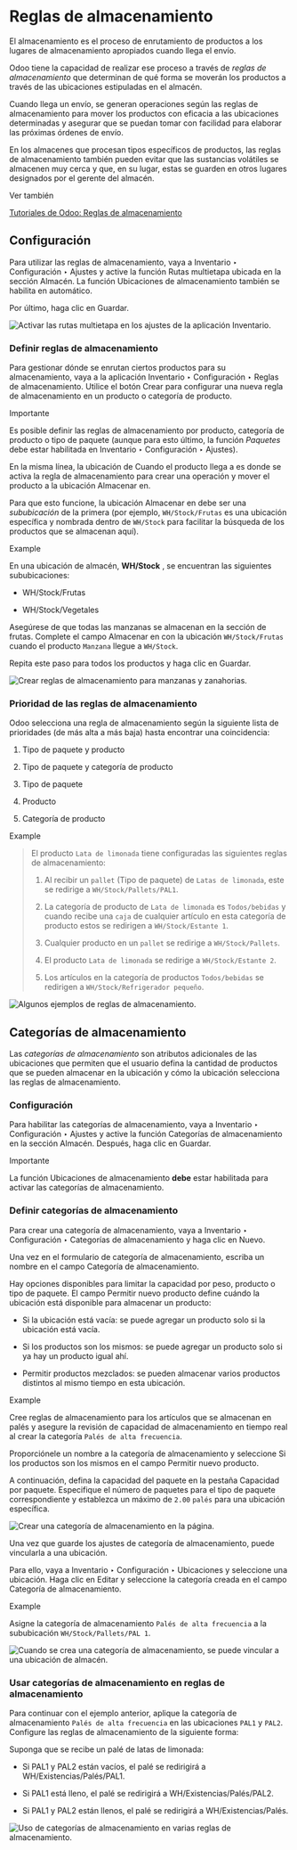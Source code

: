 # Reglas de almacenamiento

El almacenamiento es el proceso de enrutamiento de productos a los lugares de
almacenamiento apropiados cuando llega el envío.

Odoo tiene la capacidad de realizar ese proceso a través de _reglas de
almacenamiento_ que determinan de qué forma se moverán los productos a través
de las ubicaciones estipuladas en el almacén.

Cuando llega un envío, se generan operaciones según las reglas de
almacenamiento para mover los productos con eficacia a las ubicaciones
determinadas y asegurar que se puedan tomar con facilidad para elaborar las
próximas órdenes de envío.

En los almacenes que procesan tipos específicos de productos, las reglas de
almacenamiento también pueden evitar que las sustancias volátiles se almacenen
muy cerca y que, en su lugar, estas se guarden en otros lugares designados por
el gerente del almacén.

Ver también

[Tutoriales de Odoo: Reglas de
almacenamiento](https://www.youtube.com/watch?v=nCQMf6sj_w8)

## Configuración

Para utilizar las reglas de almacenamiento, vaya a Inventario ‣ Configuración
‣ Ajustes y active la función Rutas multietapa ubicada en la sección Almacén.
La función Ubicaciones de almacenamiento también se habilita en automático.

Por último, haga clic en Guardar.

![Activar las rutas multietapa en los ajustes de la aplicación
Inventario.](../../../../../_images/activate-multi-step-routes.png)

### Definir reglas de almacenamiento

Para gestionar dónde se enrutan ciertos productos para su almacenamiento, vaya
a la aplicación Inventario ‣ Configuración ‣ Reglas de almacenamiento. Utilice
el botón Crear para configurar una nueva regla de almacenamiento en un
producto o categoría de producto.

Importante

Es posible definir las reglas de almacenamiento por producto, categoría de
producto o tipo de paquete (aunque para esto último, la función _Paquetes_
debe estar habilitada en Inventario ‣ Configuración ‣ Ajustes).

En la misma línea, la ubicación de Cuando el producto llega a es donde se
activa la regla de almacenamiento para crear una operación y mover el producto
a la ubicación Almacenar en.

Para que esto funcione, la ubicación Almacenar en debe ser una _sububicación_
de la primera (por ejemplo, `WH/Stock/Frutas` es una ubicación específica y
nombrada dentro de `WH/Stock` para facilitar la búsqueda de los productos que
se almacenan aquí).

Example

En una ubicación de almacén, **WH/Stock** , se encuentran las siguientes
sububicaciones:

  * WH/Stock/Frutas

  * WH/Stock/Vegetales

Asegúrese de que todas las manzanas se almacenan en la sección de frutas.
Complete el campo Almacenar en con la ubicación `WH/Stock/Frutas` cuando el
producto `Manzana` llegue a `WH/Stock`.

Repita este paso para todos los productos y haga clic en Guardar.

![Crear reglas de almacenamiento para manzanas y
zanahorias.](../../../../../_images/create-putaway-rules.png)

### Prioridad de las reglas de almacenamiento

Odoo selecciona una regla de almacenamiento según la siguiente lista de
prioridades (de más alta a más baja) hasta encontrar una coincidencia:

  1. Tipo de paquete y producto

  2. Tipo de paquete y categoría de producto

  3. Tipo de paquete

  4. Producto

  5. Categoría de producto

Example

> El producto `Lata de limonada` tiene configuradas las siguientes reglas de
> almacenamiento:
>
>   1. Al recibir un `pallet` (Tipo de paquete) de `Latas de limonada`, este
> se redirige a `WH/Stock/Pallets/PAL1`.
>
>   2. La categoría de producto de `Lata de limonada` es `Todos/bebidas` y
> cuando recibe una `caja` de cualquier artículo en esta categoría de producto
> estos se redirigen a `WH/Stock/Estante 1`.
>
>   3. Cualquier producto en un `pallet` se redirige a `WH/Stock/Pallets`.
>
>   4. El producto `Lata de limonada` se redirige a `WH/Stock/Estante 2`.
>
>   5. Los artículos en la categoría de productos `Todos/bebidas` se redirigen
> a `WH/Stock/Refrigerador pequeño`.
>
>

![Algunos ejemplos de reglas de
almacenamiento.](../../../../../_images/putaway-example.png)

## Categorías de almacenamiento

Las _categorías de almacenamiento_ son atributos adicionales de las
ubicaciones que permiten que el usuario defina la cantidad de productos que se
pueden almacenar en la ubicación y cómo la ubicación selecciona las reglas de
almacenamiento.

### Configuración

Para habilitar las categorías de almacenamiento, vaya a Inventario ‣
Configuración ‣ Ajustes y active la función Categorías de almacenamiento en la
sección Almacén. Después, haga clic en Guardar.

Importante

La función Ubicaciones de almacenamiento **debe** estar habilitada para
activar las categorías de almacenamiento.

### Definir categorías de almacenamiento

Para crear una categoría de almacenamiento, vaya a Inventario ‣ Configuración
‣ Categorías de almacenamiento y haga clic en Nuevo.

Una vez en el formulario de categoría de almacenamiento, escriba un nombre en
el campo Categoría de almacenamiento.

Hay opciones disponibles para limitar la capacidad por peso, producto o tipo
de paquete. El campo Permitir nuevo producto define cuándo la ubicación está
disponible para almacenar un producto:

  * Si la ubicación está vacía: se puede agregar un producto solo si la ubicación está vacía.

  * Si los productos son los mismos: se puede agregar un producto solo si ya hay un producto igual ahí.

  * Permitir productos mezclados: se pueden almacenar varios productos distintos al mismo tiempo en esta ubicación.

Example

Cree reglas de almacenamiento para los artículos que se almacenan en palés y
asegure la revisión de capacidad de almacenamiento en tiempo real al crear la
categoría `Palés de alta frecuencia`.

Proporciónele un nombre a la categoría de almacenamiento y seleccione Si los
productos son los mismos en el campo Permitir nuevo producto.

A continuación, defina la capacidad del paquete en la pestaña Capacidad por
paquete. Especifique el número de paquetes para el tipo de paquete
correspondiente y establezca un máximo de `2.00` `palés` para una ubicación
específica.

![Crear una categoría de almacenamiento en la
página.](../../../../../_images/storage-category.png)

Una vez que guarde los ajustes de categoría de almacenamiento, puede
vincularla a una ubicación.

Para ello, vaya a Inventario ‣ Configuración ‣ Ubicaciones y seleccione una
ubicación. Haga clic en Editar y seleccione la categoría creada en el campo
Categoría de almacenamiento.

Example

Asigne la categoría de almacenamiento `Palés de alta frecuencia` a la
sububicación `WH/Stock/Pallets/PAL 1`.

![Cuando se crea una categoría de almacenamiento, se puede vincular a una
ubicación de almacén.](../../../../../_images/location-storage-category.png)

### Usar categorías de almacenamiento en reglas de almacenamiento

Para continuar con el ejemplo anterior, aplique la categoría de almacenamiento
`Palés de alta frecuencia` en las ubicaciones `PAL1` y `PAL2`. Configure las
reglas de almacenamiento de la siguiente forma:

Suponga que se recibe un palé de latas de limonada:

  * Si PAL1 y PAL2 están vacíos, el palé se redirigirá a WH/Existencias/Palés/PAL1.

  * Si PAL1 está lleno, el palé se redirigirá a WH/Existencias/Palés/PAL2.

  * Si PAL1 y PAL2 están llenos, el palé se redirigirá a WH/Existencias/Palés.

![Uso de categorías de almacenamiento en varias reglas de
almacenamiento.](../../../../../_images/smart-putaways.png)

